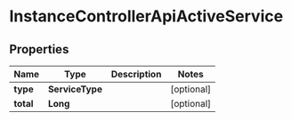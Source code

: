 

# InstanceControllerApiActiveService


## Properties

| Name | Type | Description | Notes |
|------------ | ------------- | ------------- | -------------|
|**type** | **ServiceType** |  |  [optional] |
|**total** | **Long** |  |  [optional] |



